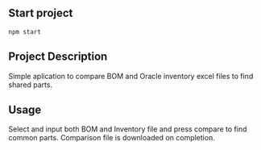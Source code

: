 ## Start project
```
npm start
```

## Project Description
Simple aplication to compare BOM and Oracle inventory excel files to find shared parts.

## Usage
Select and input both BOM and Inventory file and press compare to find common parts. Comparison file is downloaded on completion. 
